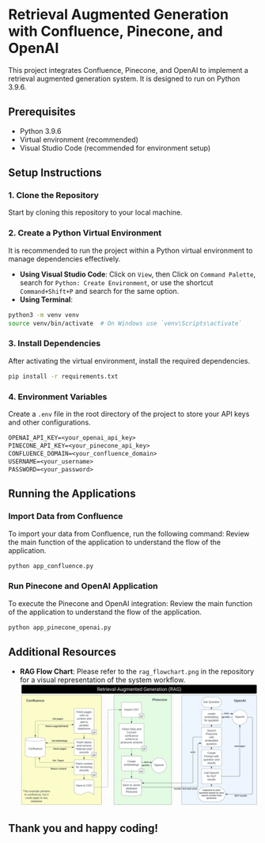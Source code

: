 # Retrieval Augmented Generation with Confluence, Pinecone, and OpenAI

This project integrates Confluence, Pinecone, and OpenAI to implement a retrieval augmented generation system. It is designed to run on Python 3.9.6.

## Prerequisites

- Python 3.9.6
- Virtual environment (recommended)
- Visual Studio Code (recommended for environment setup)

## Setup Instructions

### 1. Clone the Repository

Start by cloning this repository to your local machine.


### 2. Create a Python Virtual Environment

It is recommended to run the project within a Python virtual environment to manage dependencies effectively.

- **Using Visual Studio Code**: Click on `View`, then Click on `Command Palette`, search for `Python: Create Environment`, or use the shortcut `Command+Shift+P` and search for the same option.
- **Using Terminal**:

```bash
python3 -m venv venv
source venv/bin/activate  # On Windows use `venv\Scripts\activate`
```

### 3. Install Dependencies

After activating the virtual environment, install the required dependencies.

```bash
pip install -r requirements.txt
```

### 4. Environment Variables

Create a `.env` file in the root directory of the project to store your API keys and other configurations.

```plaintext
OPENAI_API_KEY=<your_openai_api_key>
PINECONE_API_KEY=<your_pinecone_api_key>
CONFLUENCE_DOMAIN=<your_confluence_domain>
USERNAME=<your_username>
PASSWORD=<your_password>
```

## Running the Applications

### Import Data from Confluence

To import your data from Confluence, run the following command:
Review the main function of the application to understand the flow of the application.

```bash
python app_confluence.py
```

### Run Pinecone and OpenAI Application

To execute the Pinecone and OpenAI integration:
Review the main function of the application to understand the flow of the application.

```bash
python app_pinecone_openai.py
```

## Additional Resources

- **RAG Flow Chart**: Please refer to the `rag_flowchart.png` in the repository for a visual representation of the system workflow.
![RAG Flow Chart](rag_flowchart.png "Retrieval Augmented Generation Flow Chart")

## Thank you and happy coding!
